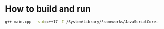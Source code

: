 # How to build and run

```bash
g++ main.cpp  -std=c++17 -I /System/Library/Frameworks/JavaScriptCore.framework -framework JavaScriptCore -o JSCoreExample && ./JSCoreExample ./index.js
```
